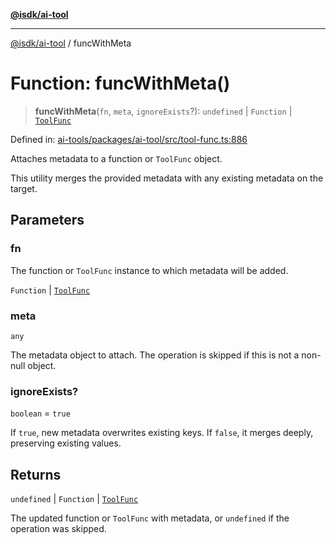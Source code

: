 [**@isdk/ai-tool**](../README.md)

***

[@isdk/ai-tool](../globals.md) / funcWithMeta

# Function: funcWithMeta()

> **funcWithMeta**(`fn`, `meta`, `ignoreExists`?): `undefined` \| `Function` \| [`ToolFunc`](../classes/ToolFunc.md)

Defined in: [ai-tools/packages/ai-tool/src/tool-func.ts:886](https://github.com/isdk/ai-tool.js/blob/a24331161aecd2d7bbd8dc9f9cd3d984871261cb/src/tool-func.ts#L886)

Attaches metadata to a function or `ToolFunc` object.

This utility merges the provided metadata with any existing metadata on the target.

## Parameters

### fn

The function or `ToolFunc` instance to which metadata will be added.

`Function` | [`ToolFunc`](../classes/ToolFunc.md)

### meta

`any`

The metadata object to attach. The operation is skipped if this is not a non-null object.

### ignoreExists?

`boolean` = `true`

If `true`, new metadata overwrites existing keys. If `false`, it merges deeply, preserving existing values.

## Returns

`undefined` \| `Function` \| [`ToolFunc`](../classes/ToolFunc.md)

The updated function or `ToolFunc` with metadata, or `undefined` if the operation was skipped.
